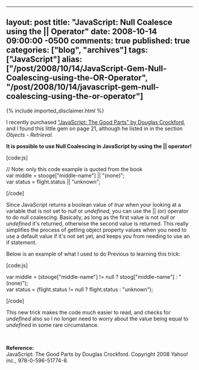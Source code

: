   ---
  layout: post
  title: "JavaScript: Null Coalesce using the || Operator"
  date: 2008-10-14 09:00:00 -0500
  comments: true
  published: true
  categories: ["blog", "archives"]
  tags: ["JavaScript"]
  alias: ["/post/2008/10/14/JavaScript-Gem-Null-Coalescing-using-the-OR-Operator", "/post/2008/10/14/javascript-gem-null-coalescing-using-the-or-operator"]
  ---
<!-- more -->
{% include imported_disclaimer.html %}
<p>
I recently purchased <a href="http://www.amazon.com/JavaScript-Good-Parts-Douglas-Crockford/dp/0596517742?&amp;camp=212361&amp;linkCode=wey&amp;tag=pietschsoft-20&amp;creative=380729">&quot;JavaScript: The Good Parts&quot; by Douglas Crockford</a>, and I found this little gem on page 21, although he listed in in the section <em>Objects - Retrieval</em>.
</p>
<p>
<strong>It is possible to use Null Coalescing in JavaScript by using the || operator!</strong>
</p>
<p>
[code:js]
</p>
<p>
// Note: only this code example is quoted from the book<br />
var middle = stooge[&quot;middle-name&quot;] || &quot;(none)&quot;;<br />
var status = flight.status || &quot;unknown&quot;;
</p>
<p>
[/code]
</p>
<p>
Since JavaScript returns a boolean value of <em>true</em> when your looking at a variable that is not set to<em> null</em> or <em>undefined</em>, you can use the || (or) operator to do null coalescing. Basically, as long as the first value is not <em>null</em> or <em>undefined</em> it&#39;s returned, otherwise the second value is returned. This really simplifies the process of getting object property values when you need to use a default value if it&#39;s not set yet, and keeps you from needing to use an if statement.
</p>
<p>
Below is an example of what I used to do Previous to learning this trick: 
</p>
<p>
[code:js]
</p>
<p>
var middle = (stooge[&quot;middle-name&quot;] != null ? stoog[&quot;middle-name&quot;] : &quot;(none)&quot;);<br />
var status = (flight.status != null ? flight.status : &quot;unknown&quot;);
</p>
<p>
[/code]
</p>
<p>
This new trick makes the code much easier to read, and checks for <em>undefined </em>also so I no longer need to worry about the value being equal to <em>undefined</em> in some rare circumstance.
</p>
<p>
&nbsp;
</p>
<p>
<strong>Reference:</strong><br />
JavaScript: The Good Parts by Douglas Crockford. Copyright 2008 Yahoo! inc., 978-0-596-51774-8. 
</p>
